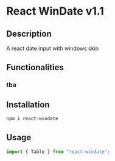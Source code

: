 # React WinDate v1.1

## Description

A react date input with windows skin

## Functionalities
### tba

## Installation
```bash
npm i react-windate
```

## Usage
```js
import { Table } from "react-windate";
```

